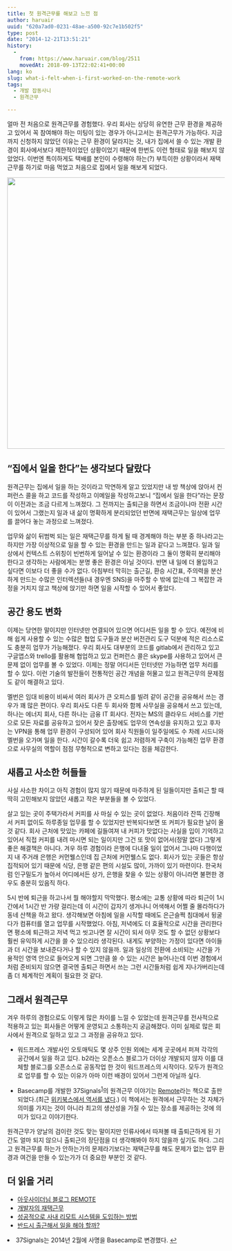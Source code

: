 ```yaml
---
title: 첫 원격근무를 해보고 느낀 점
author: haruair
uuid: "620a7ad0-0231-48ae-a500-92c7e1b502f5"
type: post
date: "2014-12-21T13:51:21"
history:
  - 
    from: https://www.haruair.com/blog/2511
    movedAt: 2018-09-13T22:02:41+00:00
lang: ko
slug: what-i-felt-when-i-first-worked-on-the-remote-work
tags:
  - 개발 잡동사니
  - 원격근무

---
```

얼마 전 처음으로 원격근무를 경험했다. 우리 회사는 상당히 유연한 근무 환경을 제공하고 있어서 꼭 참여해야 하는 미팅이 있는 경우가 아니고서는 원격근무가 가능하다. 지금까지 신청하지 않았던 이유는 근무 환경이 달라지는 것, 내가 집에서 쓸 수 있는 개발 환경이 회사에서보다 제한적이었던 상황이었기 때문에 한번도 이런 형태로 일을 해보지 않았었다. 이번엔 특이하게도 택배를 본인이 수령해야 하는(?) 부득이한 상황이라서 재택근무를 하기로 마음 먹었고 처음으로 집에서 일을 해보게 되었다.

<img src="https://pbs.twimg.com/media/B1yYYJvIUAEh_aj.jpg?resize=570%2C627&#038;ssl=1" width="570" height="627" class="aligncenter" />

## &#8220;집에서 일을 한다&#8221;는 생각보다 달랐다

원격근무는 집에서 일을 하는 것이라고 막연하게 알고 있었지만 내 방 책상에 앉아서 컨퍼런스 콜을 하고 코드를 작성하고 이메일을 작성하고보니 &#8220;집에서 일을 한다&#8221;라는 문장이 이전과는 조금 다르게 느껴졌다. 그 전까지는 출퇴근을 하면서 조금이나마 전환 시간이 있어서 그랬는지 일과 내 삶이 명확하게 분리되었던 반면에 재택근무는 일상에 업무를 끌어다 놓는 과정으로 느껴졌다.

업무와 삶이 뒤범벅 되는 일은 재택근무를 하게 될 때 경계해야 하는 부분 중 하나라고는 하지만 가장 이상적으로 일을 할 수 있는 환경을 만드는 일과 같다고 느껴졌다. 일과 일상에서 컨텍스트 스위칭이 빈번하게 일어날 수 있는 환경이라 그 둘이 명확히 분리해야 한다고 생각하는 사람에게는 분명 좋은 환경은 아닐 것이다. 반면 내 일에 더 몰입하고 싶다면 이보다 더 좋을 수가 없다. 아침부터 막히는 출근길, 환승 시간표, 주의력을 분산하게 만드는 수많은 인터렉션들(내 경우엔 SNS)을 마주할 수 밖에 없는데 그 복잡한 과정을 거치지 않고 책상에 앉기만 하면 일을 시작할 수 있어서 좋았다.

## 공간 용도 변화

이제는 당연한 말이지만 인터넷만 연결되어 있으면 어디서든 일을 할 수 있다. 예전에 비해 쉽게 사용할 수 있는 수많은 협업 도구들과 분산 버전관리 도구 덕분에 적은 리소스로도 충분히 업무가 가능해졌다. 우리 회사도 대부분의 코드를 gitlab에서 관리하고 있고 구글앱스와 trello를 활용해 협업하고 있고 컨퍼런스 콜은 skype를 사용하고 있어서 큰 문제 없이 업무를 볼 수 있었다. 이제는 정말 어디서든 인터넷만 가능하면 업무 처리를 할 수 있다. 이런 기술의 발전들이 전통적인 공간 개념을 허물고 있고 원격근무의 문제점도 같이 해결하고 있다.

멜번은 임대 비용이 비싸서 여러 회사가 큰 오피스를 빌려 같이 공간을 공유해서 쓰는 경우가 꽤 많은 편이다. 우리 회사도 다른 두 회사와 함께 사무실을 공유해서 쓰고 있는데, 하나는 에너지 회사, 다른 하나는 금융 IT 회사다. 전자는 MS의 클라우드 서비스를 기반으로 모든 자료를 공유하고 있어서 잦은 출장에도 업무의 연속성을 유지하고 있고 후자는 VPN을 통해 업무 환경이 구성되어 있어 회사 직원들이 일주일에도 수 차례 시드니와 멜번을 오가며 일을 한다. 시간이 갈수록 더욱 쉽고 저렴하게 구축이 가능해진 업무 환경으로 사무실의 역할이 점점 무형적으로 변하고 있다는 점을 체감한다.

## 새롭고 사소한 허들들

사실 사소한 차이고 아직 경험이 많지 않기 때문에 마주하게 된 일들이지만 출퇴근 할 때 딱히 고민해보지 않았던 새롭고 작은 부분들을 볼 수 있었다.

살고 있는 곳이 주택가라서 커피를 사 마실 수 있는 곳이 없었다. 처음이라 잔뜩 긴장해서 커피 없이도 하루종일 업무를 할 수 있었지만 반복되다보면 또 커피가 필요한 날이 올 것 같다. 회사 근처에 맛있는 카페에 길들여져 내 커피가 맛없다는 사실을 입이 기억하고 있어서 직접 커피를 내려 마시면 되는 일이지만 그건 또 맛이 없어서(정말 없다) 그렇게 좋은 해결책은 아니다. 겨우 하루 경험이라 은행에 다녀올 일이 없어서 그나마 다행이었지 내 주거래 은행은 커먼웰스인데 집 근처에 커먼웰스도 없다. 회사가 있는 곳들은 항상 집적되어 있기 때문에 식당, 은행 같은 편의 시설도 많이, 가까이 있기 마련이다. 한국처럼 인구밀도가 높아서 어디에서든 상가, 은행을 찾을 수 있는 상황이 아니라면 불편한 경우도 충분히 있음직 하다.

5시 반에 퇴근을 하고나서 뭘 해야할지 막막했다. 평소에는 교통 상황에 따라 퇴근이 1시간에서 1시간 반 가량 걸리는데 이 시간이 갑자기 생겨나니 어색해서 어쩔 줄 몰라하다가 동네 산책을 하고 왔다. 생각해보면 아침에 일을 시작할 때에도 은근슬쩍 침대에서 뒹굴다가 컴퓨터를 열고 업무를 시작했었다. 아침, 저녁에도 더 효율적으로 시간을 관리한다면 평소에 퇴근하고 저녁 먹고 씻고나면 잘 시간이 되서 아무 것도 할 수 없던 상황보다 훨씬 유익하게 시간을 쓸 수 있으리라 생각된다. 내게도 부양하는 가정이 있다면 아이들과 더 시간을 보내준다거나 할 수 있지 않을까. 일과 일상의 전환에 소비되는 시간을 가용적인 영역 안으로 들어오게 되면 그만큼 쓸 수 있는 시간은 늘어나는데 이번 경험에서처럼 준비되지 않으면 결국엔 출퇴근 하면서 쓰는 그런 시간들처럼 쉽게 지나가버리는데 좀 더 체계적인 계획이 필요한 것 같다.

## 그래서 원격근무

겨우 하루의 경험으로도 이렇게 많은 차이를 느낄 수 있었는데 원격근무를 전사적으로 적용하고 있는 회사들은 어떻게 운영되고 소통하는지 궁금해졌다. 이미 실제로 많은 회사에서 원격으로 일하고 있고 그 과정을 공유하고 있다.

  * 워드프레스 개발사인 오토매틱도 몇 상주 인원 외에는 세계 곳곳에서 퍼져 각각의 공간에서 일을 하고 있다. b2라는 오픈소스 블로그가 더이상 개발되지 않자 이를 대체할 블로그를 오픈소스로 공동작업 한 것이 워드프레스의 시작이다. 모두가 원격으로 업무를 할 수 있는 이유가 아마 이런 배경이 있어서 그런게 아닐까 싶다.</p> 
  * Basecamp를 개발한 37Signals<sup id="fnref-2511-1"><a href="#fn-2511-1" rel="footnote">1</a></sup>의 원격근무 이야기는 [Remote][1]라는 책으로 출판되었다.(최근 [위키북스에서 역서를 냈다][2].) 이 책에서는 원격에서 근무하는 것 자체가 의미를 가지는 것이 아니라 최고의 생산성을 가질 수 있는 장소를 제공하는 것에 의미가 있다고 이야기한다.

원격근무가 양날의 검이란 것도 맞는 말이지만 인류사에서 따져볼 때 출퇴근하게 된 기간도 얼마 되지 않으니 출퇴근의 장단점을 더 생각해봐야 하지 않을까 싶기도 하다. 그리고 원격근무를 하는가 안하는가의 문제라기보다는 재택근무를 해도 문제가 없는 업무 환경과 여건을 만들 수 있는가가 더 중요한 부분인 것 같다.

## 더 읽을 거리

  * [아웃사이더님 블로그 REMOTE][3]
  * [개발자의 재택근무][4]
  * [성공적으로 사내 리모트 시스템을 도입하는 방법][5]
  * [반드시 출근해서 일을 해야 할까?][6]

<li id="fn-2511-1">
  37Signals는 2014년 2월에 사명을 Basecamp로 변경했다.&#160;<a href="#fnref-2511-1" rev="footnote">&#8617;</a> </fn></footnotes>

 [1]: http://37signals.com/remote/
 [2]: http://wikibook.co.kr/remote
 [3]: http://blog.outsider.ne.kr/1009
 [4]: http://jenix.wordpress.com/2012/07/01/%EA%B0%9C%EB%B0%9C%EC%9E%90%EC%9D%98-%EC%9E%AC%ED%83%9D-%EA%B7%BC%EB%AC%B4/
 [5]: http://spoqa.github.io/2014/08/03/remote.html
 [6]: https://allaboutetp.wordpress.com/2012/05/02/workingremote/